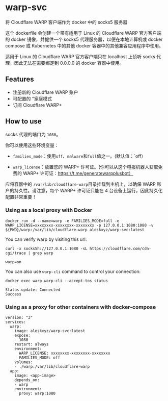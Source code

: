 # warp-svc
将 Cloudflare WARP 客户端作为 docker 中的 socks5 服务器

这个 dockerfile 会创建一个带有适用于 Linux 的 Cloudflare WARP 官方客户端的 docker 镜像，并提供一个 socks5 代理服务器，以便在本地计算机或 docker compose 或 Kubernetes 中的其他 docker 容器中的其他兼容应用程序中使用。

适用于 Linux 的 Cloudflare WARP 官方客户端只在 localhost 上侦听 socks 代理，因此无法在需要绑定到 0.0.0.0 的 docker 容器中使用。

## Features
* 注册新的 Cloudflare WARP 账户
* 可配置的 "家庭模式
* 订阅 Cloudflare WARP+

## How to use
socks 代理的端口为 `1080`。

你可以使用这些环境变量：

* `families_mode`：使用`off`、`malware`和`full`值之一。(默认值：`off）

* `warp_license`：放置您的 WARP+ 许可证。(你可以从这个电报机器人获取免费的 WARP+ 许可证：https://t.me/generatewarpplusbot）

应将容器中的 `/var/lib/cloudflare-warp`目录挂载到主机上，以确保 WARP 账户的持久性。请注意，每个 WARP+ 许可证只能在 4 台设备上运行，因此持久化配置非常重要！

### Using as a local proxy with Docker
```
docker run -d --name=warp -e FAMILIES_MODE=full -e WARP_LICENSE=xxxxxxxx-xxxxxxxx-xxxxxxxx -p 127.0.0.1:1080:1080 -v ${PWD}/warp:/var/lib/cloudflare-warp aleskxyz/warp-svc:latest
```
You can verify warp by visiting this url:
```
curl -x socks5h://127.0.0.1:1080 -sL https://cloudflare.com/cdn-cgi/trace | grep warp

warp=on
```
You can also use `warp-cli` command to control your connection:
```
docker exec warp warp-cli --accept-tos status

Status update: Connected
Success
```
### Using as a proxy for other containers with docker-compose

```
version: "3"
services:
  warp:
    image: aleskxyz/warp-svc:latest
    expose:
    - 1080
    restart: always
    environment:
      WARP_LICENSE: xxxxxxxx-xxxxxxxx-xxxxxxxx
      FAMILIES_MODE: off
    volumes:
    - ./warp:/var/lib/cloudflare-warp
  app:
    image: <app-image>
    depends_on:
    - warp
    environment:
      proxy: warp:1080
```

